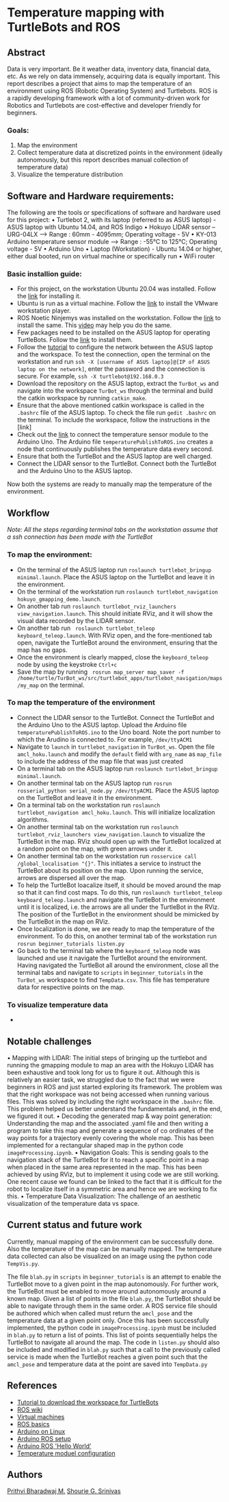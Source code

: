 # Temperature mapping with TurtleBots and ROS

## Abstract
Data is very important. Be it weather data, inventory data, financial data, etc. As we rely on data immensely, acquiring data is equally important. This report describes a project that aims to map the temperature of an environment using ROS (Robotic Operating System) and Turtlebots. ROS is a rapidly developing framework with a lot of community-driven work for Robotics and Turtlebots are cost-effective and developer friendly for beginners.

### Goals:
1. Map the environment
2. Collect temperature data at discretized points in the environment (ideally autonomously, but this report describes manual collection of temperature data)
3. Visualize the temperature distribution 

## Software and Hardware requirements:
The following are the tools or specifications of software and hardware used for this project:
• Turtlebot 2, with its laptop (referred to as ASUS laptop) - ASUS laptop with Ubuntu 14.04, and ROS Indigo 
• Hokuyo LIDAR sensor – URG-04LX --> Range : 60mm - 4095mm; Operating voltage - 5V
• KY-013 Arduino temperature sensor module -->  Range : -55°C to 125°C; Operating voltage - 5V
• Arduino Uno
• Laptop (Workstation) - Ubuntu 14.04 or higher, either dual booted, run on virtual machine or specifically run
• WiFi router

### Basic installion guide:
- For this project, on the workstation Ubuntu 20.04 was installed. Follow the [link](https://ubuntu.com/download/desktop) for installing it.
- Ubuntu is run as a virtual machine. Follow the [link](https://my.vmware.com/web/vmware/downloads/#all_products) to install the VMware workstation player. 
- ROS Noetic Ninjemys was installed on the workstation. Follow the [link](http://wiki.ros.org/noetic/Installation/Ubuntu) to install the same. This [video](https://www.youtube.com/watch?v=9U6GDonGFHw) may help you do the same.
- Few packages need to be installed on the ASUS laptop for operating TurtleBots. Follow the [link](http://wiki.ros.org/turtlebot/Tutorials/indigo/Turtlebot%20Installation) to install them. 
- Follow the [tutorial](http://wiki.ros.org/turtlebot/Tutorials/indigo/Network%20Configuration) to configure the network between the ASUS laptop and the workspace. To test the connection, open the terminal on the workstation and run `ssh -X [username of ASUS laptop]@[IP of ASUS laptop on the network]`, enter the password and the connection is secure. For example, `ssh -X turtlebot@192.168.0.3`
- Download the repository on the ASUS laptop, extract the `TurBot_ws` and navigate into the workspace `TurBot_ws` through the terminal and build the catkin workspace by running `catkin_make`.
- Ensure that the above mentioned catkin workspace is called in the `.bashrc` file of the ASUS laptop. To check the file run `gedit .bashrc` on the terminal. To include the workspace, follow the instructions in the [link]
- Check out the [link](https://arduinomodules.info/ky-013-analog-temperature-sensor-module/) to connect the temperature sensor module to the Arduino Uno. The Arduino file `temperaturePublishToROS.ino` creates a node that continuously publishes the temperature data every second. 
- Ensure that both the TurtleBot and the ASUS laptop are well charged.
- Connect the LIDAR sensor to the TurtleBot. Connect both the TurtleBot and the Arduino Uno to the ASUS laptop.

Now both the systems are ready to manually map the temperature of the environment.

## Workflow
*Note: All the steps regarding terminal tabs on the workstation assume that a ssh connection has been made with the TurtleBot*
### To map the environment:
- On the terminal of the ASUS laptop run `roslaunch turtlebot_bringup minimal.launch`. Place the ASUS laptop on the TurtleBot and leave it in the environment.
- On the terminal of the workstation run `roslaunch turtlebot_navigation hokuyo_gmapping_demo.launch`.
- On another tab run `roslaunch turtlebot_rviz_launchers view_navigation.launch`. This should initiate RViz, and it will show the visual data recorded by the LIDAR sensor.
- On another tab run `
roslaunch turtlebot_teleop keyboard_teleop.launch`. With RViz open, and the fore-mentioned tab open, navigate the TurtleBot around the environment, ensuring that the map has no gaps.
- Once the environment is clearly mapped, close the `keyboard_teleop` node by using the keystroke `Ctrl+c`
- Save the map by running `
rosrun map_server map_saver -f /home/turtle/TurBot_ws/src/turtlebot_apps/turtlebot_navigation/maps/my_map` on the terminal.

### To map the temperature of the environment
- Connect the LIDAR sensor to the TurtleBot. Connect the TurtleBot and the Arduino Uno to the ASUS laptop. Upload the Arduino file `temperaturePublishToROS.ino` to the Uno board. Note the port number to which the Arudino is connected to. For example, `/dev/ttyACM1`
- Navigate to `launch` in `turtlebot_navigation` in `TurBot_ws`. Open the file `amcl_hoku.launch` and modify the `default` field with `arg_name` as `map_file` to include the address of the map file that was just created
- On a terminal tab on the ASUS laptop run `roslaunch turtlebot_bringup minimal.launch`. 
- On another terminal tab on the ASUS laptop run `rosrun rosserial_python serial_node.py /dev/ttyACM1`. Place the ASUS laptop on the TurtleBot and leave it in the environment.
- On a terminal tab on the workstation run `roslaunch turtlebot_navigation amcl_hoku.launch`. This will initialize localization algorithms.
- On another terminal tab on the workstation run `roslaunch turtlebot_rviz_launchers view_navigation.launch` to visualize the TurtleBot in the map. RViz should open up with the TurtleBot localized at a random point on the map, with green arrows under it. 
- On another terminal tab on the workstation run `rosservice call /global_localisation "{}"`. This initiates a service to instruct the TurtleBot about its position on the map. Upon running the service, arrows are dispersed all over the map.
- To help the TurtleBot loacalize itself, it should be moved around the map so that it can find cost maps. To do this, run `roslaunch turtlebot_teleop keyboard_teleop.launch` and navigate the TurtleBot in the environment until it is localized, i.e. the arrows are all under the TurtleBot in the RViz. The position of the TurtleBot in the environment should be mimicked by the TurtleBot in the map on RViz.
- Once localization is done, we are ready to map the temperature of the environment. To do this, on another terminal tab of the workstation run `rosrun beginner_tutorials listen.py`
- Go back to the terminal tab where the `keyboard_teleop` node was launched and use it navigate the TurtleBot around the environment. Having navigated the TurtleBot all around the environment, close all the terminal tabs and navigate to `scripts` in `beginner_tutorials` in the `TurBot_ws` workspace to find `TempData.csv`. This file has temperature data for respective points on the map. 
### To visualize temperature data
- 

## Notable challenges
• Mapping with LIDAR:
The initial steps of bringing up the turtlebot and running the gmapping module to map an area with the Hokuyo LIDAR has been exhaustive and took long for us to figure it out. Although this is relatively an easier task, we struggled due to the fact that we were beginners in ROS
and just started exploring its framework.
The problem was that the right workspace was not being accessed when running various files. This was solved by including the right workspace in the `.bashrc` file.
This problem helped us better understand the fundamentals
and, in the end, we figured it out.
• Decoding the generated map & way point generation:
Understanding the map and the associated .yaml file and then writing a program to take this map and generate a sequence of co ordinates of the way points for a trajectory evenly
covering the whole map. This has been implemented for a rectangular shaped map in the python code `imageProcessing.ipynb`.
• Navigation Goals:
This is sending goals to the navigation stack of the TurtleBot for it to reach a specific point in a map when placed in the same area represented in the map. This has been achieved by using RViz, but to implement it using code we are still working. One recent cause we found can be linked to the fact that it is difficult for the robot to localize itself in a symmetric area and hence we are working to fix this.
• Temperature Data Visualization:
The challenge of an aesthetic visualization of the temperature data vs space.

## Current status and future work
Currently, manual mapping of the environment can be successfully done. Also the temperature of the map can be manually mapped. The temperature data collected can also be visualized on an image using the python code `TempVis.py`.

The file `blah.py` in `scripts` in `beginner_tutorials` is an attempt to enable the TurtleBot move to a given point in the map autonomously. For further work, the TurtleBot must be enabled to move around autonomously around a known map. Given a list of points in the file `blah.py`, the TurtleBot should be able to navigate through them in the same order. A ROS service file should be authored which when called must return the `amcl_pose` and the temperature data at a given point only. Once this has been successfully implemented, the python code in `imageProcessing.ipynb` must be included in `blah.py` to return a list of points. This list of points sequentially helps the TurtleBot to navigate all around the map. The code in `listen.py` should also be included and modified in `blah.py` such that a call to the previously called service is made when the TurtleBot reaches a given point such that the `amcl_pose` and temperature data at the point are saved into `TempData.py`

## References
- [Tutorial to download the workspace for TurtleBots](https://www.ncnynl.com/archives/201611/1097.html)
- [ROS wiki](www.wiki.ros.org)
- [Virtual machines](https://www.youtube.com/watch?v=ehtUb55Rmmg&list=PLk51HrKSBQ8-jTgD0qgRp1vmQeVSJ5SQC&index=1)
- [ROS basics](https://www.youtube.com/watch?v=xgLETnSMMYA&list=PLSzYQGCXRW1H8R2Bok_K8wcsE12_49alQ&index=6)
- [Arduino on Linux](https://www.arduino.cc/en/guide/linux)
- [Arduino ROS setup](http://wiki.ros.org/rosserial_arduino/Tutorials/Arduino%20IDE%20Setup)
- [Arduino ROS 'Hello World'](http://wiki.ros.org/rosserial_arduino/Tutorials/Hello%20World)
- [Temperature moduel configuration](https://arduinomodules.info/ky-013-analog-temperature-sensor-module/)

## Authors
[Prithvi Bharadwaj M.](https://sites.google.com/view/prithvi-bharadwaj-m/home)
[Shourie G. Srinivas](www.shouriegs.com)